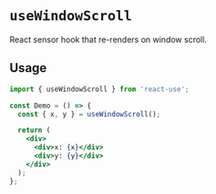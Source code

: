 # `useWindowScroll`

React sensor hook that re-renders on window scroll.

## Usage

```jsx
import { useWindowScroll } from 'react-use';

const Demo = () => {
  const { x, y } = useWindowScroll();

  return (
    <div>
      <div>x: {x}</div>
      <div>y: {y}</div>
    </div>
  );
};
```
